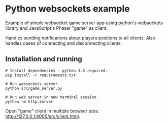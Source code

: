 # Python websockets example

Example of simple websocket game server app using python's websockets
library and JavaScript's Phaser "game" as client.

Handles sending notifications about players positions to all clients. Also
handles cases of connecting and disconnecting clients.

## Installation and running

```
# Install dependencies - python 3.6 required.
pip install -r requirements.txt

# Run websockets server.
python src/game_server.py

# Run web server in new terminal session.
python -m http.server
```

Open "game" client in multiple browser tabs: http://127.0.0.1:8000/src/client.html.
